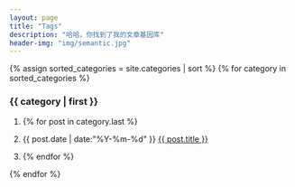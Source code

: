 ```yaml
---
layout: page
title: "Tags"
description: "哈哈，你找到了我的文章基因库"  
header-img: "img/semantic.jpg"  
---
```


{% assign sorted_categories = site.categories | sort %} {% for category in sorted_categories %}

### {{ category | first }}

1. {% for post in category.last %}

2. {{ post.date | date:"%Y-%m-%d" }} [{{ post.title }}](https://github.com/Demo-du/Demo-du.github.io/blob/master/pages/%7B%7B%20post.url%20%7D%7D)

3. {% endfor %}

{% endfor %}